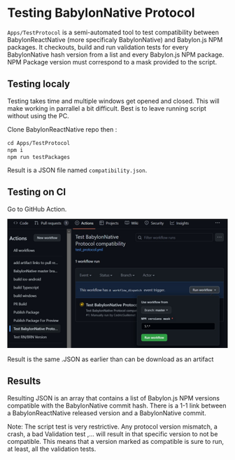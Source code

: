 # Testing BabylonNative Protocol

`Apps/TestProtocol` is a semi-automated tool to test compatibility between BabylonReactNative (more specificaly BabylonNative)
and Babylon.js NPM packages.
It checkouts, build and run validation tests for every BabylonNative hash version from a list and every Babylon.js NPM package.
NPM Package version must correspond to a mask provided to the script.

## Testing localy

Testing takes time and multiple windows get opened and closed. This will make working in parrallel a bit difficult. Best is to leave running script without using the PC.

Clone BabylonReactNative repo then :
```
cd Apps/TestProtocol
npm i
npm run testPackages
```

Result is a JSON file named `compatibility.json`.

## Testing on CI

Go to GitHub Action.

![Preview](./Images/protocolTest.jpg)

Result is the same .JSON as earlier than can be download as an artifact

## Results

Resulting JSON is an array that contains a list of Babylon.js NPM versions compatible with the BabylonNative commit hash.
There is a 1-1 link between a BabylonReactNative released version and a BabylonNative commit.

Note: The script test is very restrictive. Any protocol version mismatch, a crash, a bad Validation test ,... will result in that specific version to not be compatible.
This means that a version marked as compatible is sure to run, at least, all the validation tests.